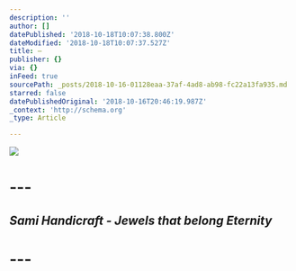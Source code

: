 ```yaml
---
description: ''
author: []
datePublished: '2018-10-18T10:07:38.800Z'
dateModified: '2018-10-18T10:07:37.527Z'
title: —
publisher: {}
via: {}
inFeed: true
sourcePath: _posts/2018-10-16-01128eaa-37af-4ad8-ab98-fc22a13fa935.md
starred: false
datePublishedOriginal: '2018-10-16T20:46:19.987Z'
_context: 'http://schema.org'
_type: Article

---
```

![](https://the-grid-user-content.s3-us-west-2.amazonaws.com/b4632c53-9903-4ed9-9b85-c6bfb1efd0c3.jpg)

# ---

## _Sami Handicraft - Jewels that belong Eternity_

# ---
